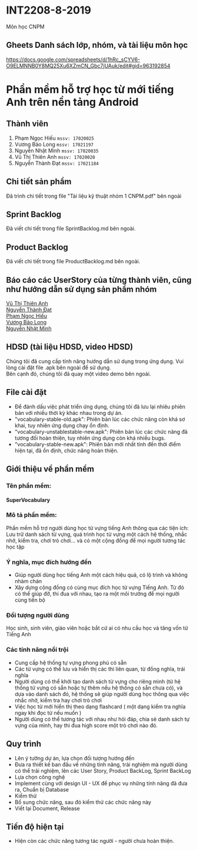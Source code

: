 ﻿# INT2208-8-2019
Môn học CNPM

## Gheets Danh sách lớp, nhóm, và tài liệu môn học

https://docs.google.com/spreadsheets/d/1hRc_sCYV6-O9ELMNNB0Y8MQ25Xu6XZmCN_Gbc7jUAuk/edit#gid=963192854  

# Phần mềm hỗ trợ học từ mới tiếng Anh trên nền tảng Android  

## Thành viên  
1. Phạm Ngọc Hiếu `mssv: 17020025`  
2. Vương Bảo Long `mssv: 17021197`    
3. Nguyễn Nhật Minh `mssv: 17020035`  
4. Vũ Thị Thiên Anh `mssv: 17020020`  
5. Nguyễn Thành Đạt `mssv: 17021184`  

## Chi tiết sản phẩm  
Đã trình chi tiết trong file "Tài liệu kỹ thuật nhóm 1 CNPM.pdf" bên ngoài  

## Sprint Backlog  
Đã viết chi tiết trong file SprintBacklog.md bên ngoài.  

## Product Backlog  
Đã viết chi tiết trong file ProductBacklog.md bên ngoài.  

## Báo cáo các UserStory của từng thành viên, cũng như hướng dẫn sử dụng sản phẩm nhóm  
[Vũ Thị Thiên Anh](https://www.youtube.com/watch?v=Gys20IEQ81E)  
[Nguyễn Thành Đạt](https://www.youtube.com/watch?v=Ftl1i1LIA5Y)  
[Phạm Ngọc Hiếu](https://youtu.be/qXeL1_9i78U)  
[Vương Bảo Long](https://www.youtube.com/watch?v=J_Hutor-dPs)  
[Nguyễn Nhật Minh](https://www.youtube.com/watch?v=DWSUQxiJfto)  

## HDSD (tài liệu HDSD, video HDSD)  
Chúng tôi đã cung cấp tính năng hướng dẫn sử dụng trong ứng dụng. Vui lòng cài đặt file .apk bên ngoài để sử dụng.  
Bên cạnh đó, chúng tôi đã quay một video demo bên ngoài.  

## File cài đặt  
* Để đánh dấu việc phát triển ứng dụng, chúng tôi đã lưu lại nhiêu phiên bản với nhiều thời kỳ khác nhau trong dự án.  
* "vocabulary-stable-old.apk": Phiên bản lúc các chức năng còn khá sơ khai, tuy nhiên ứng dụng chạy ổn định.
* "vocabulary-unstablestable-new.apk": Phiên bản lúc các chức năng đã tương đối hoàn thiện, tuy nhiên ứng dụng còn khá nhiều bugs.    
* "vocabulary-stable-new.apk": Phiên bản mới nhất tính đến thời điểm hiện tại, đã ổn định, chức năng hoàn thiện.    

## Giới thiệu về phần mềm
### Tên phần mềm:  
#### SuperVocabulary

### Mô tả phần mềm:
Phần mềm hỗ trợ người dùng học từ vựng tiếng Anh thông qua các tiện ích: Lưu trữ danh sách từ vựng, quá trình học từ vựng một cách hệ thống, nhắc nhở, kiểm tra, chơi trò chơi... và có một cộng đồng để mọi người tương tác học tập

### Ý nghĩa, mục đích hướng đến
* Giúp người dùng học tiếng Anh một cách hiệu quả, có lộ trình và không nhàm chán
* Xây dựng cộng đồng có cùng mục đích học từ vựng Tiếng Anh. Từ đó có thể giúp đỡ, thi đua với nhau, tạo ra một môi trường để mọi người cùng tiến bộ

### Đối tượng người dùng
Học sinh, sinh viên, giáo viên hoặc bắt cứ ai có nhu cầu học và tăng vốn từ Tiếng Anh

### Các tính năng nổi trội
* Cung cấp hệ thống tự vựng phong phú có sẵn
* Các từ vựng có thể lưu và hiển thị các thì liên quan, từ đồng nghĩa, trái nghĩa
* Người dùng có thể khởi tạo danh sách từ vựng cho riêng mình (từ hệ thống từ vựng có sẵn hoặc tự thêm nếu hệ thống có sẵn chưa có), và dựa vào danh sách đó, hệ thống sẽ giúp người dùng học thông qua việc nhắc nhở, kiểm tra hay chơi trò chơi
* Việc học từ mới hiển thị theo dạng flashcard ( một dạng kiểm tra nghĩa ngay khi đọc từ nếu muốn )
* Người dùng có thể tương tác với nhau như hỏi đáp, chia sẻ danh sách tự vựng của mình, hay thi đua high score một trò chơi nào đó.  

## Quy trình  
* Lên ý tưởng dự án, lựa chọn đối tượng hướng đến  
* Đưa ra thiết kế ban đầu về những tính năng, trải nghiệm mà người dùng có thể trải nghiệm, lên các User Story, Product BackLog, Sprint BackLog  
* Lựa chọn công nghệ  
* Implement cùng với design UI - UX để phục vụ những tính năng đã đưa ra, Chuẩn bị Database  
* Kiểm thử  
* Bổ sung chức năng, sau đó kiểm thử các chức năng này    
* Viết lại Document, Release  
  
## Tiến độ hiện tại   
* Hiện còn các chức năng tương tác người - người chưa hoàn thiện.  

